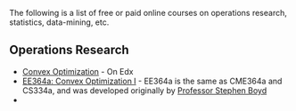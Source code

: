 The following is a list of free or paid online courses on operations research, statistics, data-mining, etc.

## Operations Research

* [Convex Optimization](https://www.edx.org/course/convex-optimization) - On Edx
* [EE364a: Convex Optimization I](https://web.stanford.edu/class/ee364a/) - EE364a is the same as CME364a and CS334a, and was developed originally by [Professor Stephen Boyd](https://web.stanford.edu/~boyd/) 
* 
